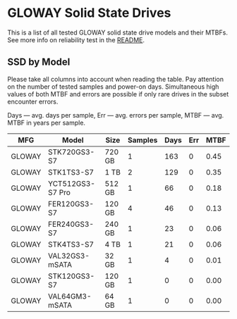 GLOWAY Solid State Drives
=========================

This is a list of all tested GLOWAY solid state drive models and their MTBFs. See
more info on reliability test in the [README](https://github.com/linuxhw/SMART).

SSD by Model
------------

Please take all columns into account when reading the table. Pay attention on the
number of tested samples and power-on days. Simultaneous high values of both MTBF
and errors are possible if only rare drives in the subset encounter errors.

Days — avg. days per sample,
Err  — avg. errors per sample,
MTBF — avg. MTBF in years per sample.

| MFG       | Model              | Size   | Samples | Days  | Err   | MTBF   |
|-----------|--------------------|--------|---------|-------|-------|--------|
| GLOWAY    | STK720GS3-S7       | 720 GB | 1       | 163   | 0     | 0.45   |
| GLOWAY    | STK1TS3-S7         | 1 TB   | 2       | 129   | 0     | 0.35   |
| GLOWAY    | YCT512GS3-S7 Pro   | 512 GB | 1       | 66    | 0     | 0.18   |
| GLOWAY    | FER120GS3-S7       | 120 GB | 4       | 46    | 0     | 0.13   |
| GLOWAY    | FER240GS3-S7       | 240 GB | 1       | 23    | 0     | 0.06   |
| GLOWAY    | STK4TS3-S7         | 4 TB   | 1       | 21    | 0     | 0.06   |
| GLOWAY    | VAL32GS3-mSATA     | 32 GB  | 1       | 4     | 0     | 0.01   |
| GLOWAY    | STK120GS3-S7       | 120 GB | 1       | 0     | 0     | 0.00   |
| GLOWAY    | VAL64GM3-mSATA     | 64 GB  | 1       | 0     | 0     | 0.00   |

